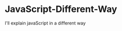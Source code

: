                                       
# JavaScript-Different-Way
I'll explain javaScript in a different way       
  









